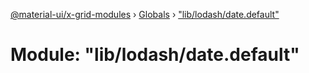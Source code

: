 [@material-ui/x-grid-modules](../README.md) › [Globals](../globals.md) › ["lib/lodash/date.default"](_lib_lodash_date_default_.md)

# Module: "lib/lodash/date.default"
